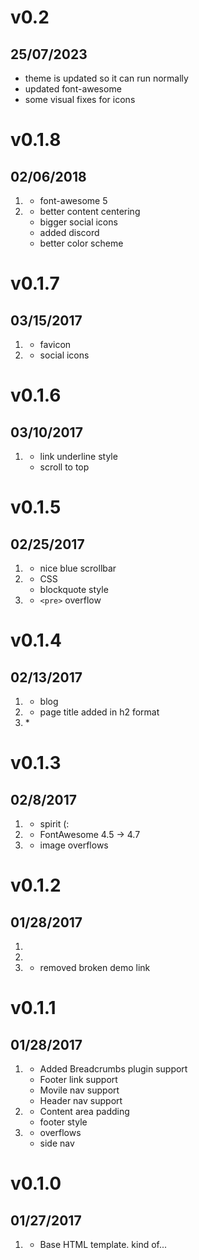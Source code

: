 # v0.2
## 25/07/2023
* theme is updated so it can run normally
* updated font-awesome
* some visual fixes for icons

# v0.1.8
##  02/06/2018
1. [](#new)
   * font-awesome 5
2. [](#improved)
   * better content centering
   * bigger social icons
   * added discord
   * better color scheme

# v0.1.7
##  03/15/2017

1. [](#new)
    * favicon
2. [](#improved)
    * social icons

# v0.1.6
##  03/10/2017

1. [](#new)
    * link underline style
    * scroll to top

# v0.1.5
##  02/25/2017

1. [](#new)
    * nice blue scrollbar
2. [](#improved)
    * CSS
    * blockquote style
3. [](#bugfix)
    * `<pre>` overflow

# v0.1.4
##  02/13/2017

1. [](#new)
    * blog
2. [](#improved)
    * page title added in h2 format
3. [](#bugfix)
    *

# v0.1.3
##  02/8/2017

1. [](#new)
    * spirit (:
2. [](#improved)
    * FontAwesome 4.5 -> 4.7
3. [](#bugfix)
    * image overflows

# v0.1.2
##  01/28/2017

1. [](#new)
2. [](#improved)
3. [](#bugfix)
    * removed broken demo link

# v0.1.1
##  01/28/2017

1. [](#new)
    * Added Breadcrumbs plugin support
    * Footer link support
    * Movile nav support
    * Header nav support
2. [](#improved)
    * Content area padding
    * footer style
3. [](#bugfix)
    * overflows
    * side nav

# v0.1.0
##  01/27/2017

1. [](#new)
    * Base HTML template. kind of...
